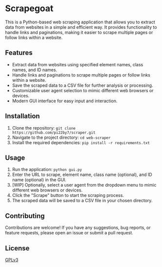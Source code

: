 # Scrapegoat

This is a Python-based web scraping application that allows you to extract data from websites in a simple and efficient way. It provides functionality to handle links and paginations, making it easier to scrape multiple pages or follow links within a website.



## Features

- Extract data from websites using specified element names, class names, and ID names.
- Handle links and paginations to scrape multiple pages or follow links within a website.
- Save the scraped data to a CSV file for further analysis or processing.
- Customizable user agent selection to mimic different web browsers or devices.
- Modern GUI interface for easy input and interaction.




## Installation

1. Clone the repository: `git clone https://github.com/pi22by7/scraper.git`
2. Navigate to the project directory: `cd web-scraper`
3. Install the required dependencies: `pip install -r requirements.txt`

   
## Usage

1. Run the application: `python gui.py`
2. Enter the URL to scrape, element name, class name (optional), and ID name (optional) in the GUI.
3. [WIP] Optionally, select a user agent from the dropdown menu to mimic different web browsers or devices. 
4. Click the "Scrape" button to start the scraping process.
5. The scraped data will be saved to a CSV file in your chosen directory.



## Contributing

Contributions are welcome! If you have any suggestions, bug reports, or feature requests, please open an issue or submit a pull request.


## License

[GPLv3](https://choosealicense.com/licenses/gpl-3.0/)

